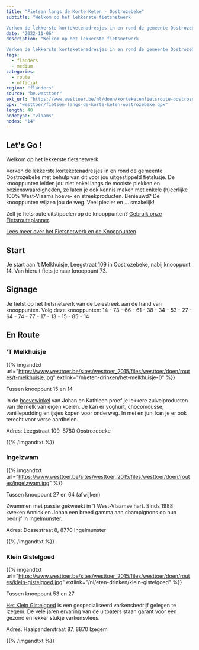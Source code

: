 ```yaml
---
title: "Fietsen langs de Korte Keten - Oostrozebeke"
subtitle: "Welkom op het lekkerste fietsnetwerk

Verken de lekkerste korteketenadresjes in en rond de gemeente Oostrozebeke met behulp van dit voor jou uitgestippeld fietslusje"
date: "2022-11-06"
description: "Welkom op het lekkerste fietsnetwerk

Verken de lekkerste korteketenadresjes in en rond de gemeente Oostrozebeke met behulp van dit voor jou uitgestippeld fietslusje" 
tags:
  - flanders
  - medium
categories: 
  - route
  - official
region: "flanders"
source: "be.westtoer"
ext_url: "https://www.westtoer.be/nl/doen/korteketenfietsroute-oostrozebeke"
gpx: "westtoer/fietsen-langs-de-korte-keten-oostrozebeke.gpx"
length: 40
nodetype: "vlaams"
nodes: "14"
---
```


## Let's Go !

Welkom op het lekkerste fietsnetwerk

Verken de lekkerste korteketenadresjes in en rond de gemeente Oostrozebeke met behulp van dit voor jou uitgestippeld fietslusje. De knooppunten leiden jou niet enkel langs de mooiste plekken en bezienswaardigheden, ze laten je ook kennis maken met enkele (h)eerlijke 100% West-Vlaams hoeve- en streekproducten. Benieuwd? De knooppunten wijzen jou de weg. Veel plezier en … smakelijk!

Zelf je fietsroute uitstippelen op de knooppunten? [Gebruik onze Fietsrouteplanner](http://www.westtoer.be/nl/fietsrouteplanner).

[Lees meer over het Fietsnetwerk en de Knooppunten](https://www.westtoer.be/nl/node/83280).

## Start 

Je start aan 't Melkhuisje, Leegstraat 109 in Oostrozebeke, nabij knooppunt 14. Van hieruit fiets je naar knooppunt 73.

## Signage

Je fietst op het fietsnetwerk van de Leiestreek aan de hand van knooppunten. Volg deze knooppunten: 14 - 73 - 66 - 61 - 38 - 34 - 53 - 27 - 64 - 74 - 77 - 17 - 13 - 15 - 85 - 14

## En Route

### 'T Melkhuisje

{{% imgandtxt url="https://www.westtoer.be/sites/westtoer_2015/files/westtoer/doen/routes/t-melkhuisje.jpg" extlink="/nl/eten-drinken/het-melkhuisje-0" %}}

Tussen knooppunt 15 en 14

In de [hoevewinkel](https://www.westtoer.be/nl/eten-drinken/het-melkhuisje-0) van Johan en Kathleen proef je lekkere zuivelproducten van de melk van eigen koeien. Je kan er yoghurt, chocomousse, vanillepudding en ijsjes kopen voor onderweg. In mei en juni kan je er ook terecht voor verse aardbeien.

Adres: Leegstraat 109, 8780 Oostrozebeke

{{% /imgandtxt %}}

### Ingelzwam

{{% imgandtxt url="https://www.westtoer.be/sites/westtoer_2015/files/westtoer/doen/routes/ingelzwam.jpg" %}}

Tussen knooppunt 27 en 64 (afwijken) 

Zwammen met passie gekweekt in ’t West-Vlaamse hart. Sinds 1988 kweken Annick en Johan een breed gamma aan champignons op hun bedrijf in Ingelmunster.

Adres: Dossestraat 8, 8770 Ingelmunster

{{% /imgandtxt %}}

### Klein Gistelgoed

{{% imgandtxt url="https://www.westtoer.be/sites/westtoer_2015/files/westtoer/doen/routes/klein-gistelgoed.jpg" extlink="/nl/eten-drinken/klein-gistelgoed" %}}

Tussen knooppunt 53 en 27

[Het Klein Gistelgoed](https://www.westtoer.be/nl/eten-drinken/klein-gistelgoed) is een gespecialiseerd varkensbedrijf gelegen te Izegem. De vele jaren ervaring van de uitbaters staan garant voor een gezond en lekker stukje varkensvlees.

Adres: Haaipanderstraat 87, 8870 Izegem

{{% /imgandtxt %}}